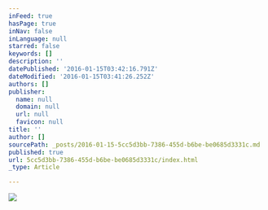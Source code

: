 ```yaml
---
inFeed: true
hasPage: true
inNav: false
inLanguage: null
starred: false
keywords: []
description: ''
datePublished: '2016-01-15T03:42:16.791Z'
dateModified: '2016-01-15T03:41:26.252Z'
authors: []
publisher:
  name: null
  domain: null
  url: null
  favicon: null
title: ''
author: []
sourcePath: _posts/2016-01-15-5cc5d3bb-7386-455d-b6be-be0685d3331c.md
published: true
url: 5cc5d3bb-7386-455d-b6be-be0685d3331c/index.html
_type: Article

---
```

![](https://the-grid-user-content.s3-us-west-2.amazonaws.com/dec4c840-bce2-4919-ab8d-c98b87f6b94b.jpg)